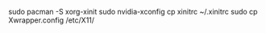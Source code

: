 sudo pacman -S xorg-xinit
sudo nvidia-xconfig
cp xinitrc ~/.xinitrc
sudo cp Xwrapper.config /etc/X11/